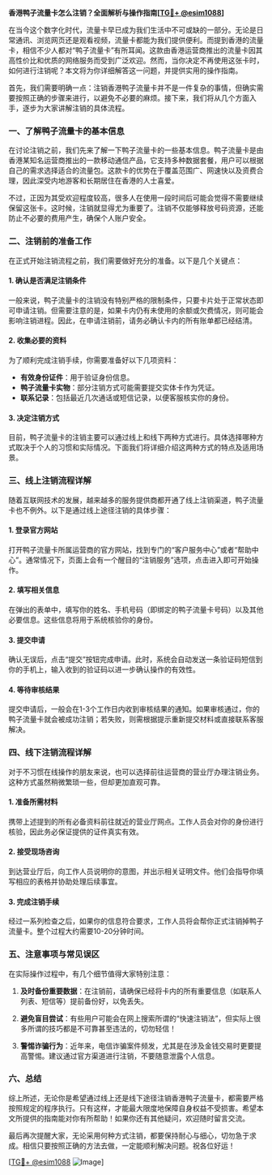 **香港鸭子流量卡怎么注销？全面解析与操作指南[[TG💪+ @esim1088](https://t.me/s/esim1088)]**

在当今这个数字化时代，流量卡早已成为我们生活中不可或缺的一部分。无论是日常通讯、浏览网页还是观看视频，流量卡都能为我们提供便利。而提到香港的流量卡，相信不少人都对“鸭子流量卡”有所耳闻。这款由香港运营商推出的流量卡因其高性价比和优质的网络服务而受到广泛欢迎。然而，当你决定不再使用这张卡时，如何进行注销呢？本文将为你详细解答这一问题，并提供实用的操作指南。

首先，我们需要明确一点：注销香港鸭子流量卡并不是一件复杂的事情，但确实需要按照正确的步骤来进行，以避免不必要的麻烦。接下来，我们将从几个方面入手，逐步为大家讲解注销的具体流程。

### 一、了解鸭子流量卡的基本信息

在讨论注销之前，我们先来了解一下鸭子流量卡的一些基本信息。鸭子流量卡是由香港某知名运营商推出的一款移动通信产品，它支持多种数据套餐，用户可以根据自己的需求选择适合的流量包。这款卡的优势在于覆盖范围广、网速快以及资费合理，因此深受内地游客和长期居住在香港的人士喜爱。

不过，正因为其受欢迎程度较高，很多人在使用一段时间后可能会觉得不需要继续保留这张卡。这时候，注销就显得尤为重要了。注销不仅能够释放号码资源，还能防止不必要的费用产生，确保个人账户安全。

### 二、注销前的准备工作

在正式开始注销流程之前，我们需要做好充分的准备。以下是几个关键点：

#### 1. 确认是否满足注销条件
一般来说，鸭子流量卡的注销没有特别严格的限制条件，只要卡片处于正常状态即可申请注销。但需要注意的是，如果卡内仍有未使用的余额或欠费情况，则可能会影响注销进程。因此，在申请注销前，请务必确认卡内的所有账单都已经结清。

#### 2. 收集必要的资料
为了顺利完成注销手续，你需要准备好以下几项资料：
   - **有效身份证件**：用于验证身份信息。
   - **鸭子流量卡实物**：部分注销方式可能需要提交实体卡作为凭证。
   - **联系记录**：包括最近几次通话或短信记录，以便客服核实你的身份。

#### 3. 决定注销方式
目前，鸭子流量卡的注销主要可以通过线上和线下两种方式进行。具体选择哪种方式取决于个人的习惯和实际情况。下面我们将详细介绍这两种方式的特点及适用场景。

### 三、线上注销流程详解

随着互联网技术的发展，越来越多的服务提供商都开通了线上注销渠道，鸭子流量卡也不例外。以下是通过线上途径注销的具体步骤：

#### 1. 登录官方网站
打开鸭子流量卡所属运营商的官方网站，找到专门的“客户服务中心”或者“帮助中心”。通常情况下，页面上会有一个醒目的“注销服务”选项，点击进入即可开始操作。

#### 2. 填写相关信息
在弹出的表单中，填写你的姓名、手机号码（即绑定的鸭子流量卡号码）以及其他必要信息。这些信息将用于系统核验你的身份。

#### 3. 提交申请
确认无误后，点击“提交”按钮完成申请。此时，系统会自动发送一条验证码短信到你的手机上，输入收到的验证码以进一步确认操作的有效性。

#### 4. 等待审核结果
提交申请后，一般会在1-3个工作日内收到审核结果的通知。如果审核通过，你的鸭子流量卡就会被成功注销；若失败，则需根据提示重新提交材料或直接联系客服解决。

### 四、线下注销流程详解

对于不习惯在线操作的朋友来说，也可以选择前往运营商的营业厅办理注销业务。这种方式虽然稍微繁琐一些，但却更加直观可靠。

#### 1. 准备所需材料
携带上述提到的所有必备资料前往就近的营业厅网点。工作人员会对你的身份进行核验，因此务必保证提供的证件真实有效。

#### 2. 接受现场咨询
到达营业厅后，向工作人员说明你的意图，并出示相关证明文件。他们会指导你填写相应的表格并协助处理后续事宜。

#### 3. 完成注销手续
经过一系列检查之后，如果你的信息符合要求，工作人员将会帮你正式注销掉鸭子流量卡。整个过程大约需要10-20分钟时间。

### 五、注意事项与常见误区

在实际操作过程中，有几个细节值得大家特别注意：

1. **及时备份重要数据**：在注销前，请确保已经将卡内的所有重要信息（如联系人列表、短信等）提前备份好，以免丢失。
   
2. **避免盲目尝试**：有些用户可能会在网上搜索所谓的“快速注销法”，但实际上很多所谓的技巧都是不可靠甚至违法的，切勿轻信！

3. **警惕诈骗行为**：近年来，电信诈骗案件频发，尤其是在涉及金钱交易时更要提高警惕。建议通过官方渠道进行注销，不要随意泄露个人信息。

### 六、总结

综上所述，无论你是希望通过线上还是线下途径注销香港鸭子流量卡，都需要严格按照规定的程序执行。只有这样，才能最大限度地保障自身权益不受损害。希望本文所提供的指南能对你有所帮助！如果你还有其他疑问，欢迎随时留言交流。

最后再次提醒大家，无论采用何种方式注销，都要保持耐心与细心，切勿急于求成。相信只要按照正确的方法去做，一定能顺利解决问题。祝各位好运！

[[TG💪+ @esim1088](https://t.me/s/esim1088) ![Image](https://i.postimg.cc/4NQfJmqS/Snipaste-2025-05-13-00-14-12.png)]